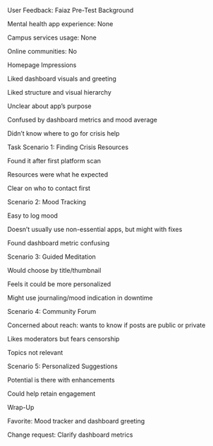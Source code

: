 User Feedback: Faiaz
Pre-Test Background

Mental health app experience: None

Campus services usage: None

Online communities: No

Homepage Impressions

Liked dashboard visuals and greeting

Liked structure and visual hierarchy

Unclear about app’s purpose

Confused by dashboard metrics and mood average

Didn’t know where to go for crisis help

Task Scenario 1: Finding Crisis Resources

Found it after first platform scan

Resources were what he expected

Clear on who to contact first

Scenario 2: Mood Tracking

Easy to log mood

Doesn’t usually use non-essential apps, but might with fixes

Found dashboard metric confusing

Scenario 3: Guided Meditation

Would choose by title/thumbnail

Feels it could be more personalized

Might use journaling/mood indication in downtime

Scenario 4: Community Forum

Concerned about reach: wants to know if posts are public or private

Likes moderators but fears censorship

Topics not relevant

Scenario 5: Personalized Suggestions

Potential is there with enhancements

Could help retain engagement

Wrap-Up

Favorite: Mood tracker and dashboard greeting

Change request: Clarify dashboard metrics

